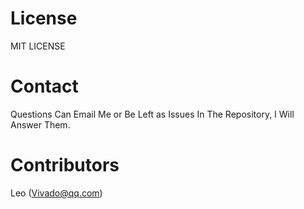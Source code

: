 # License
MIT LICENSE

# Contact
Questions Can Email Me or Be Left as Issues In The Repository, I Will Answer Them.

# Contributors
Leo (Vivado@qq.com)